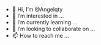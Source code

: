- 👋 Hi, I’m @Angelqty
- 👀 I’m interested in ...
- 🌱 I’m currently learning ...
- 💞️ I’m looking to collaborate on ...
- 📫 How to reach me ...

<!---
Angelqty/Angelqty is a ✨ special ✨ repository because its `README.md` (this file) appears on your GitHub profile.
You can click the Preview link to take a look at your changes.
--->
